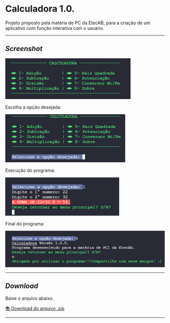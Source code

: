 # Calculadora 1.0.

Projeto proposto pela matéria de PC da EtecAB, para a criação de um aplicativo com função interativa com o usuário.

---

## _Screenshot_

![Tela inical](menu.png)

Escolha a opção desejada:

![Opção usuário](opção.png)

Execução do programa:

![Escolha](escolha.png)

Final do programa:

![Final](final.png)

---


## _Download_

Baixe o arquivo abaixo.

[📚 Download do arquivo .zip](dist/Calculadora.zip)

---
